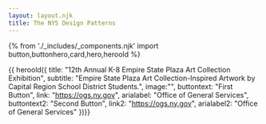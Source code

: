 ```yaml
---
layout: layout.njk
title: The NYS Design Patterns
---
```

{% from './_includes/_components.njk' import button,buttonhero,card,hero,heroold %} 


{{ heroold({ 
    title: "12th Annual K-8 Empire State Plaza Art Collection Exhibition",
    subtitle: "Empire State Plaza Art Collection-Inspired Artwork by Capital Region School District Students.",
    image:"",
    buttontext: "First Button",
    link: "https://ogs.ny.gov",
    arialabel: "Office of General Services",
    buttontext2: "Second Button",
    link2: "https://ogs.ny.gov",
    arialabel2: "Office of General Services"
})}}